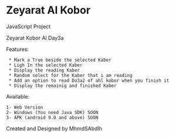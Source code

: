 # Zeyarat Al Kobor
JavaScript Project


Zeyarat Kobor Al Day3a

Features:

     * Mark a True beside the selected Kaber
     * Ligh In the selected Kaber
     * Display the reading Kaber 
     * Random select for the Kaber that i am reading
     * Add an option to read Do3a2 of ahl kobor when you finish it
     * Display the remainig and finished Kaber

Available:

	1- Web Version
	2- Windows (You need Java SDK) SOON
	3- APK (android 9.0 and above) SOON

Created and Designed by MhmdSAbdlh